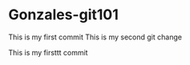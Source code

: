 # Gonzales-git101
This is my first commit 
This is my second git change



This is my firsttt commit
